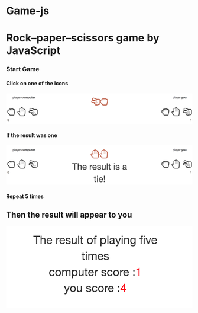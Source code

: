 # Game-js

<h1>Rock–paper–scissors game by JavaScript</h1>


<h3> Start Game </h3>

<h4> Click on one of the icons </h4>
<img src="https://raw.githubusercontent.com/Farajpour/Game-js/master/1.png"/>

<h4> If the result was one </h4>
<img src="https://raw.githubusercontent.com/Farajpour/Game-js/master/2.png"/>

<h4> Repeat 5 times </h4>

<h2> Then the result will appear to you </h2>
<img src="https://raw.githubusercontent.com/Farajpour/Game-js/master/3.png">
